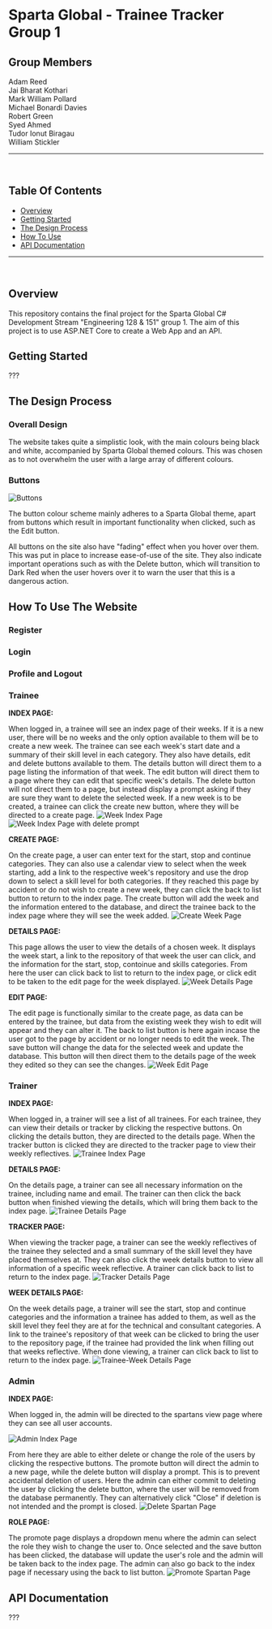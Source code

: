 # Sparta Global - Trainee Tracker Group 1

## Group Members
Adam Reed  
Jai Bharat Kothari  
Mark William Pollard  
Michael Bonardi Davies  
Robert Green  
Syed Ahmed  
Tudor Ionut Biragau  
William Stickler  

---
<br>

## Table Of Contents
- [Overview](#overview)
- [Getting Started](#getting-started)
- [The Design Process](#the-design-process)
- [How To Use](#how-to-use)
- [API Documentation](#api-documentation)

---
<br>

## Overview
This repository contains the final project for the Sparta Global C# Development Stream "Engineering 128 & 151" group 1. The aim of this project is to use ASP.NET Core to create a Web App and an API.

## Getting Started
???

## The Design Process

### Overall Design

The website takes quite a simplistic look, with the main colours being black and white, accompanied by Sparta Global themed colours. This was chosen as to not overwhelm the user with a large array of different colours.

### Buttons

![Buttons](./ImagesForReadme/Buttons.png)

The button colour scheme mainly adheres to a Sparta Global theme, apart from buttons which result in important functionality when clicked, such as the Edit button.

All buttons on the site also have "fading" effect when you hover over them. This was put in place to increase ease-of-use of the site. They also indicate important operations such as with the Delete button, which will transition to Dark Red when the user hovers over it to warn the user that this is a dangerous action.

## How To Use The Website

### Register

### Login

### Profile and Logout

### Trainee
**INDEX PAGE:**

When logged in, a trainee will see an index page of their weeks. If it is a new user, there will be no weeks and the only option available to them will be to create a new week. The trainee can see each week's start date and a summary of their skill level in each category. They also have details, edit and delete buttons available to them. The details button will direct them to a page listing the information of that week. The edit button will direct them to a page where they can edit that specific week's details. The delete button will not direct them to a page, but instead display a prompt asking if they are sure they want to delete the selected week. If a new week is to be created, a trainee can click the create new button, where they will be directed to a create page.
![Week Index Page](./ImagesForReadme/TraineeIndexPage.png)
![Week Index Page with delete prompt](./ImagesForReadme/TraineeIndexPageDeletePrompt.png)

**CREATE PAGE:**

On the create page, a user can enter text for the start, stop and continue categories. They can also use a calendar view to select when the week starting, add a link to the respective week's repository and use the drop down to select a skill level for both categories. If they reached this page by accident or do not wish to create a new week, they can click the back to list button to return to the index page. The create button will add the week and the information entered to the database, and direct the trainee back to the index page where they will see the week added.
![Create Week Page](./ImagesForReadme/CreateWeekPage.png)

**DETAILS PAGE:**

This page allows the user to view the details of a chosen week. It displays the week start, a link to the repository of that week the user can click, and the information for the start, stop, contoinue and skills categories. From here the user can click back to list to return to the index page, or click edit to be taken to the edit page for the week displayed.
![Week Details Page](./ImagesForReadme/WeekDetailsPage.png)

**EDIT PAGE:**

The edit page is functionally similar to the create page, as data can be entered by the trainee, but data from the existing week they wish to edit will appear and they can alter it. The back to list button is here again incase the user got to the page by accident or no longer needs to edit the week. The save button will change the data for the selected week and update the database. This button will then direct them to the details page of the week they edited so they can see the changes.
![Week Edit Page](./ImagesForReadme/WeekEditPage.png)

### Trainer
**INDEX PAGE:**

When logged in, a trainer will see a list of all trainees. For each trainee, they can view their details or tracker by clicking the respective buttons. On clicking the details button, they are directed to the details page. When the tracker button is clicked they are directed to the tracker page to view their weekly reflectives.
![Trainee Index Page](./ImagesForReadme/TrainerIndexPage.png)

**DETAILS PAGE:**

On the details page, a trainer can see all necessary information on the trainee, including name and email. The trainer can then click the back button when finished viewing the details, which will bring them back to the index page.
![Trainee Details Page](./ImagesForReadme/TraineeDetailsPage.png)

**TRACKER PAGE:**

When viewing the tracker page, a trainer can see the weekly reflectives of the trainee they selected and a small summary of the skill level they have placed themselves at. They can also click the week details button to view all information of a specific week reflective. A trainer can click back to list to return to the index page.
![Tracker Details Page](./ImagesForReadme/TrackerDetails.png)

**WEEK DETAILS PAGE:**

On the week details page, a trainer will see the start, stop and continue categories and the information a trainee has added to them, as well as the skill level they feel they are at for the technical and consultant categories. A link to the trainee's repository of that week can be clicked to bring the user to the repository page, if the trainee had provided the link when filling out that weeks reflective. When done viewing, a trainer can click back to list to return to the index page.
![Trainee-Week Details Page](./ImagesForReadme/TraineeWeekDetailsPage.png)

### Admin
**INDEX PAGE:**

When logged in, the admin will be directed to the spartans view page where they can see all user accounts.

![Admin Index Page](./ImagesForReadme/AdminIndex.png)

From here they are able to either delete or change the role of the users by clicking the respective buttons. The promote button will direct the admin to a new page, while the delete button will display a prompt. This is to prevent accidental deletion of users. Here the admin can either commit to deleting the user by clicking the delete button, where the user will be removed from the database permanently. They can alternatively click "Close" if deletion is not intended and the prompt is closed.
![Delete Spartan Page](./ImagesForReadme/AdminDeletePrompt.png)

**ROLE PAGE:**

The promote page displays a dropdown menu where the admin can select the role they wish to change the user to. Once selected and the save button has been clicked, the database will update the user's role and the admin will be taken back to the index page. The admin can also go back to the index page if necessary using the back to list button. 
![Promote Spartan Page](./ImagesForReadme/AdminPromotePage.png)

## API Documentation
???
